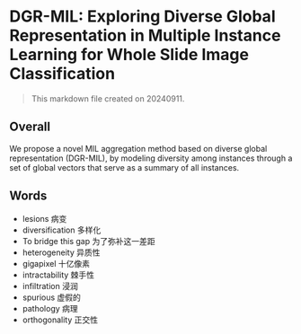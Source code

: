# DGR-MIL: Exploring Diverse Global Representation in Multiple Instance Learning for Whole Slide Image Classification

> This markdown file created on 20240911.

## Overall

We propose a novel MIL aggregation method based on diverse global representation (DGR-MIL), by modeling diversity among instances through a set of global vectors that serve as a summary of all instances.

## Words

- lesions 病变
- diversification 多样化
- To bridge this gap 为了弥补这一差距
- heterogeneity 异质性
- gigapixel 十亿像素
- intractability 棘手性
- infiltration 浸润
- spurious 虚假的
- pathology 病理
- orthogonality 正交性
